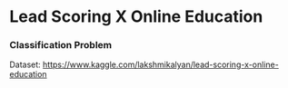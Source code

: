 # Lead Scoring X Online Education
### Classification Problem

Dataset: 
https://www.kaggle.com/lakshmikalyan/lead-scoring-x-online-education
